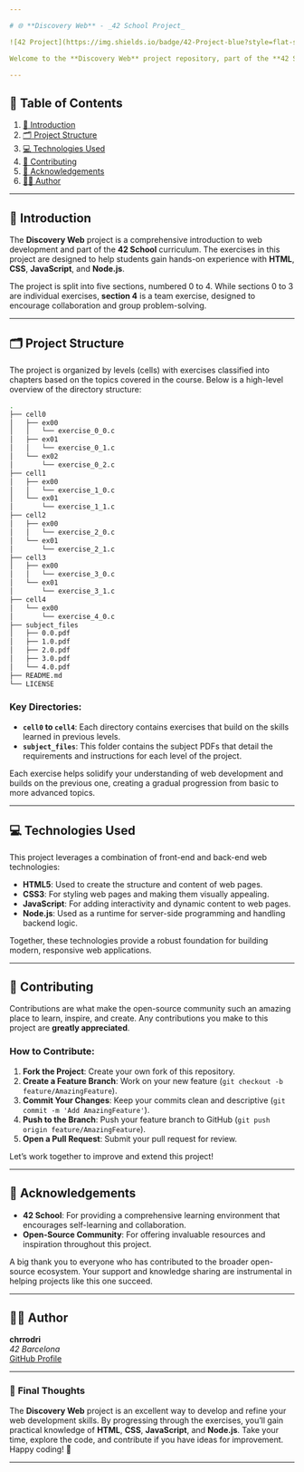```yaml
---

# 🌐 **Discovery Web** - _42 School Project_

![42 Project](https://img.shields.io/badge/42-Project-blue?style=flat-square) ![HTML5](https://img.shields.io/badge/HTML5-orange?style=flat-square) ![CSS3](https://img.shields.io/badge/CSS3-blue?style=flat-square) ![JavaScript](https://img.shields.io/badge/JavaScript-yellow?style=flat-square)

Welcome to the **Discovery Web** project repository, part of the **42 School** curriculum. This project serves as an introduction to fundamental concepts in web development through a series of structured exercises. Below, you’ll find details about the project structure, technologies used, and how to contribute.

---
```


## 📑 **Table of Contents**

1. [📖 Introduction](#-introduction)
2. [🗂️ Project Structure](#-project-structure)
3. [💻 Technologies Used](#-technologies-used)
4. [🤝 Contributing](#-contributing)
5. [🙌 Acknowledgements](#-acknowledgements)
6. [👨‍💻 Author](#-author)

---

## 📖 **Introduction**

The **Discovery Web** project is a comprehensive introduction to web development and part of the **42 School** curriculum. The exercises in this project are designed to help students gain hands-on experience with **HTML**, **CSS**, **JavaScript**, and **Node.js**. 

The project is split into five sections, numbered 0 to 4. While sections 0 to 3 are individual exercises, **section 4** is a team exercise, designed to encourage collaboration and group problem-solving.

---

## 🗂️ **Project Structure**

The project is organized by levels (cells) with exercises classified into chapters based on the topics covered in the course. Below is a high-level overview of the directory structure:

```bash
.
├── cell0
│   ├── ex00
│   │   └── exercise_0_0.c
│   ├── ex01
│   │   └── exercise_0_1.c
│   └── ex02
│       └── exercise_0_2.c
├── cell1
│   ├── ex00
│   │   └── exercise_1_0.c
│   └── ex01
│       └── exercise_1_1.c
├── cell2
│   ├── ex00
│   │   └── exercise_2_0.c
│   └── ex01
│       └── exercise_2_1.c
├── cell3
│   ├── ex00
│   │   └── exercise_3_0.c
│   └── ex01
│       └── exercise_3_1.c
├── cell4
│   └── ex00
│       └── exercise_4_0.c
├── subject_files
│   ├── 0.0.pdf
│   ├── 1.0.pdf
│   ├── 2.0.pdf
│   ├── 3.0.pdf
│   └── 4.0.pdf
├── README.md
└── LICENSE
```

### **Key Directories:**

- **`cell0` to `cell4`**: Each directory contains exercises that build on the skills learned in previous levels. 
- **`subject_files`**: This folder contains the subject PDFs that detail the requirements and instructions for each level of the project.

Each exercise helps solidify your understanding of web development and builds on the previous one, creating a gradual progression from basic to more advanced topics.

---

## 💻 **Technologies Used**

This project leverages a combination of front-end and back-end web technologies:

- **HTML5**: Used to create the structure and content of web pages.
- **CSS3**: For styling web pages and making them visually appealing.
- **JavaScript**: For adding interactivity and dynamic content to web pages.
- **Node.js**: Used as a runtime for server-side programming and handling backend logic.

Together, these technologies provide a robust foundation for building modern, responsive web applications.

---

## 🤝 **Contributing**

Contributions are what make the open-source community such an amazing place to learn, inspire, and create. Any contributions you make to this project are **greatly appreciated**. 

### How to Contribute:

1. **Fork the Project**: Create your own fork of this repository.
2. **Create a Feature Branch**: Work on your new feature (`git checkout -b feature/AmazingFeature`).
3. **Commit Your Changes**: Keep your commits clean and descriptive (`git commit -m 'Add AmazingFeature'`).
4. **Push to the Branch**: Push your feature branch to GitHub (`git push origin feature/AmazingFeature`).
5. **Open a Pull Request**: Submit your pull request for review.

Let’s work together to improve and extend this project!

---

## 🙌 **Acknowledgements**

- **42 School**: For providing a comprehensive learning environment that encourages self-learning and collaboration.
- **Open-Source Community**: For offering invaluable resources and inspiration throughout this project.

A big thank you to everyone who has contributed to the broader open-source ecosystem. Your support and knowledge sharing are instrumental in helping projects like this one succeed.

---

## 👨‍💻 **Author**

**chrrodri**  
_42 Barcelona_  
[GitHub Profile](https://github.com/kitearuba)

---

### 🎉 **Final Thoughts**

The **Discovery Web** project is an excellent way to develop and refine your web development skills. By progressing through the exercises, you’ll gain practical knowledge of **HTML**, **CSS**, **JavaScript**, and **Node.js**. Take your time, explore the code, and contribute if you have ideas for improvement. Happy coding! 🚀

---
